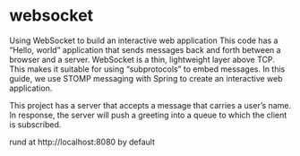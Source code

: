 # websocket

Using WebSocket to build an interactive web application
This code has a “Hello, world” application that sends messages back and forth between a browser and a server. WebSocket is a thin, lightweight layer above TCP. This makes it suitable for using “subprotocols” to embed messages. In this guide, we use STOMP messaging with Spring to create an interactive web application.

This project has a server that accepts a message that carries a user’s name. In response, the server will push a greeting into a queue to which the client is subscribed.

rund at http://localhost:8080 by default
